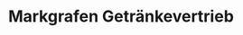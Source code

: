 ---
title: "Markgrafen Getränkevertrieb"
url: /berlin/markgrafen-getraenkevertrieb/
shop: Getränke
---